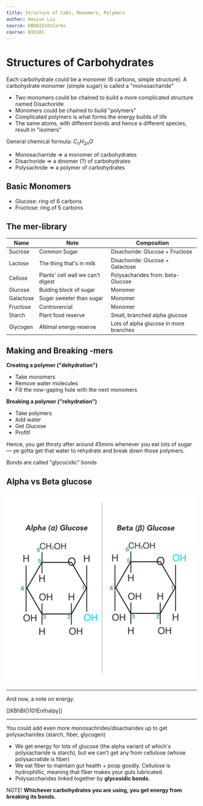 ```yaml
---
title: Structure of Cabs, Monomers, Polymers
author: Houjun Liu
source: KBhBIO101Carbs
course: BIO101
---
```


# Structures of Carbohydrates
Each carbohydrate could be a monomer (6 carbons, simple structure). A carbohydrate monomer (simple sugar) is called a "monosacharide"

* Two monomers could be chained to build a more complicated structure named Disachoride
* Monomers could be chained to build "polymers"
* Complicated polymers is what forms the energy builds of life
* The same atoms, with different bonds and hence a different species, result in "isomers"

General chemical formula: $C_n H_{2n} O$

- Monosacharride => a monomer of carbohydrates
- Disachoride => a dinomer (?) of carbohydrates
- Polysachride => a polymer of carbohydrates

## Basic Monomers
- Glucose: ring of 6 carbons
- Fructose: ring of 5 carbons

## The mer-library

| Name      | Note                                    | Composition                                                                    |
|-----------|-----------------------------------------|--------------------------------------------------------------------------------|
| Sucrose   | Common Sugar                            | Disachoride: Glucose + Fructose                                                |
| Lactose   | The thing that's in milk                | Disachoride: Glucose + Galactose                                               |
| Cellose   | Plants' cell wall we can't digest | Polysacharides from: beta-Glucose |
| Glucose   | Bulding block of sugar                  | Monomer                                                                        |
| Galactose | Sugar sweeter than sugar | Monomer                                                                        |
| Fructose  | Controvercial                           | Monomer                                                                        |
| Starch | Plant food reserve | Small, branched alpha glucose |
| Glycogen | ANimal energy reserve | Lots of alpha glucose in more branches |

## Making and Breaking -mers
**Creating a polymer ("dehydration")**

* Take monomers
* Remove water molecules
* Fill the now-gaping hole with the next monomers

**Breaking a polymer ("rehydration")**

* Take polymers
* Add water
* Get Glucose
* Profit!

Hence, you get thirsty after around 45mins whenever you eat lots of sugar — ye gotta get that water to rehydrate and break down those polymers.

Bonds are called "glycocidic" bonds

## Alpha vs Beta glucose
![CrLHc0-WEAAe12C.jpg](./CrLHc0-WEAAe12C.jpg)

***

And now, a note on energy.

[[KBhBIO101Enthalpy]]

***

You could add even more monosachrides/disacharides up to get polysacharides (starch, fiber, glycogen)

* We get energy for lots of glucose (the alpha variant of which's polysacharide is starch), but we can't get any from cellulose (whose polysacratide is fiber)
* We eat fiber to maintain gut health + poop goodly. Cellulose is hydrophillic, meaning that fiber makes your guts lubricated. 
* Polysaccharides linked together by **glycosidic bonds**.

NOTE! **Whichever carbohydrates you are using, you get energy from breaking its bonds.**
